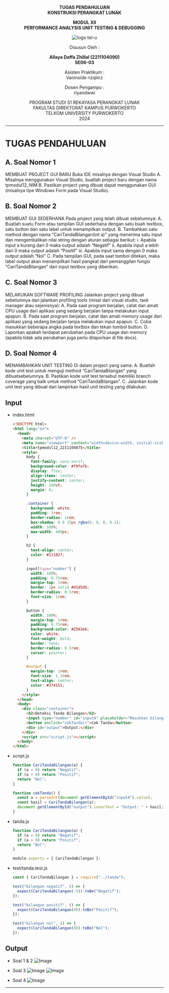 <div align="center">

**TUGAS PENDAHULUAN**  
**KONSTRUKSI PERANGKAT LUNAK**

**MODUL XII**  
**PERFORMANCE ANALYSIS UNIT TESTING & DEBUGGING**

![logo tel-u](https://github.com/user-attachments/assets/3a44181d-9c92-47f6-8cf0-87755117fd99)

Disusun Oleh :

**Allaya Daffa Zhillal (2211104090)**  
**SE06-03**

Asisten Praktikum :  
Vaninside
rizqiiirz

Dosen Pengampu :  
riyandwwi

PROGRAM STUDI S1 REKAYASA PERANGKAT LUNAK  
FAKULTAS DIREKTORAT KAMPUS PURWOKERTO  
TELKOM UNIVERSITY PURWOKERTO  
2024

</div>

---

# TUGAS PENDAHULUAN

## A. Soal Nomor 1

MEMBUAT PROJECT GUI BARU
Buka IDE misalnya dengan Visual Studio
A. Misalnya menggunakan Visual Studio, buatlah project baru dengan nama tpmodul12_NIM
B. Pastikan project yang dibuat dapat menggunakan GUI (misalnya tipe Windows Form pada Visual Studio).

## B. Soal Nomor 2

MEMBUAT GUI SEDERHANA
Pada project yang telah dibuat sebelumnya:
A. Buatlah suatu Form atau tampilan GUI sederhana dengan satu buah textbox, satu button dan satu label untuk menampilkan output.
B. Tambahkan satu method dengan nama “CariTandaBilangan(int a)” yang menerima satu input dan mengembalikan nilai string dengan aturan sebagai berikut:
i. Apabila input a kurang dari 0 maka output adalah “Negatif”
ii. Apabila input a lebih dari 0 maka output adalah “Positif”
iii. Apabila input sama dengan 0 maka output adalah “Nol”
C. Pada tampilan GUI, pada saat tombol ditekan, maka label output akan menampilkan hasil pangkat dari pemanggilan fungsi “CariTandaBilangan” dari input textbox yang diberikan.

## C. Soal Nomor 3

MELAKUKAN SOFTWARE PROFILING
Jalankan project yang dibuat sebelumnya dan jalankan profiling tools (misal dari visual studio, task manager atau sejenisnya):
A. Pada saat program berjalan, catat dan amati CPU usage dari aplikasi yang sedang berjalan tanpa melakukan input apapun.
B. Pada saat program berjalan, catat dan amati memory usage dari aplikasi yang sedang berjalan tanpa melakukan input apapun.
C. Coba masukkan beberapa angka pada textbox dan tekan tombol button.
D. Laporkan apakah terdapat perubahan pada CPU usage dan memory (apabila tidak ada perubahan juga perlu dilaporkan di file docx).

## D. Soal Nomor 4

MENAMBAHKAN UNIT TESTING
Di dalam project yang sama:
A. Buatlah kode unit test untuk menguji method “CariTandaBilangan” yang dibuatsebelumnya.
B. Pastikan kode unit test tersebut memiliki branch coverage yang baik untuk method “CariTandaBilangan”.
C. Jalankan kode unit test yang dibuat dan lampirkan hasil unit testing yang dilakukan.

## Input

- index.html

  ```html
  <!DOCTYPE html>
  <html lang="en">
    <head>
      <meta charset="UTF-8" />
      <meta name="viewport" content="width=device-width, initial-scale=1.0" />
      <title>tpmodul12_2211104075</title>
      <style>
        body {
          font-family: sans-serif;
          background-color: #f9fafb;
          display: flex;
          align-items: center;
          justify-content: center;
          height: 100vh;
          margin: 0;
        }

        .container {
          background: white;
          padding: 2rem;
          border-radius: 1rem;
          box-shadow: 0 0 15px rgba(0, 0, 0, 0.1);
          width: 100%;
          max-width: 400px;
        }

        h2 {
          text-align: center;
          color: #111827;
        }

        input[type="number"] {
          width: 100%;
          padding: 0.75rem;
          margin-top: 1rem;
          border: 1px solid #d1d5db;
          border-radius: 0.5rem;
          font-size: 1rem;
        }

        button {
          width: 100%;
          margin-top: 1rem;
          padding: 0.75rem;
          background-color: #2563eb;
          color: white;
          font-weight: bold;
          border: none;
          border-radius: 0.5rem;
          cursor: pointer;
        }

        #output {
          margin-top: 1rem;
          font-size: 1.1rem;
          text-align: center;
          color: #374151;
        }
      </style>
    </head>
    <body>
      <div class="container">
        <h2>Deteksi Tanda Bilangan</h2>
        <input type="number" id="inputA" placeholder="Masukkan bilangan" />
        <button onclick="cekTanda()">Cek Tanda</button>
        <div id="output">Output:</div>
      </div>
      <script src="script.js"></script>
    </body>
  </html>
  ```

- script.js

  ```js
  function CariTandaBilangan(a) {
    if (a < 0) return "Negatif";
    if (a > 0) return "Positif";
    return "Nol";
  }

  function cekTanda() {
    const a = parseInt(document.getElementById("inputA").value);
    const hasil = CariTandaBilangan(a);
    document.getElementById("output").innerText = "Output: " + hasil;
  }
  ```

- tanda.js

  ```js
  function CariTandaBilangan(a) {
    if (a < 0) return "Negatif";
    if (a > 0) return "Positif";
    return "Nol";
  }

  module.exports = { CariTandaBilangan };
  ```

- test/tanda.test.js

  ```js
  const { CariTandaBilangan } = require("../tanda");

  test("bilangan negatif", () => {
    expect(CariTandaBilangan(-5)).toBe("Negatif");
  });

  test("bilangan positif", () => {
    expect(CariTandaBilangan(8)).toBe("Positif");
  });

  test("bilangan nol", () => {
    expect(CariTandaBilangan(0)).toBe("Nol");
  });
  ```

## Output

- Soal 1 & 2
  ![Image](https://github.com/user-attachments/assets/e11fa73a-192a-4af2-96a0-3c9ef97b228a)

- Soal 3
  ![Image](https://github.com/user-attachments/assets/22e09342-db4d-43c1-bcb3-acf0312b5a24)
  ![Image](https://github.com/user-attachments/assets/1bde53de-918a-4aed-a821-005a126d9876)

- Soal 4
  ![Image](https://github.com/user-attachments/assets/86ed16e1-889c-4602-abfd-75ae84aeda5e)

---
